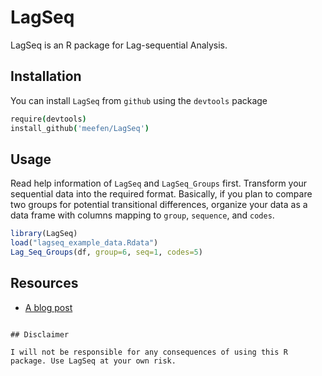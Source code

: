 # LagSeq

LagSeq is an R package for Lag-sequential Analysis.

## Installation

You can install `LagSeq` from `github` using the `devtools` package

```coffee
require(devtools)
install_github('meefen/LagSeq')
```

## Usage

Read help information of `LagSeq` and `LagSeq_Groups` first. Transform your sequential data into the required format. Basically, if you plan to compare two groups for potential transitional differences, organize your data as a data frame with columns mapping to `group`, `sequence`, and `codes`. 

```r
library(LagSeq)
load("lagseq_example_data.Rdata")
Lag_Seq_Groups(df, group=6, seq=1, codes=5)
```

## Resources

- [A blog post](http://meefen.github.io/blog/2014/04/17/temporailty-in-dialogues/)

```

## Disclaimer

I will not be responsible for any consequences of using this R package. Use LagSeq at your own risk.
